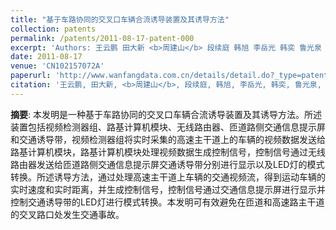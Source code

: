 ```yaml
---
title: "基于车路协同的交叉口车辆合流诱导装置及其诱导方法"
collection: patents
permalink: /patents/2011-08-17-patent-000
excerpt: 'Authors: 王云鹏 田大新 <b>周建山</b> 段续庭 韩旭 李岳光 韩奕 鲁光泉 余贵珍'
date: 2011-08-17
venue: 'CN102157072A'
paperurl: 'http://www.wanfangdata.com.cn/details/detail.do?_type=patent&id=CN201110077332.6'
citation: '王云鹏, 田大新, <b>周建山</b>, 段续庭, 韩旭, 李岳光, 韩奕, 鲁光泉, 余贵珍. (2011). 基于车路协同的匝道合流区行车安全控制系统. CN102157072A.'
---
```


**摘要**: 本发明是一种基于车路协同的交叉口车辆合流诱导装置及其诱导方法。所述装置包括视频检测器组、路基计算机模块、无线路由器、匝道路侧交通信息提示屏和交通诱导带，视频检测器组将实时采集的高速主干道上的车辆的视频数据发送给路基计算机模块，路基计算机模块处理视频数据生成控制信号，控制信号通过无线路由器发送给匝道路侧交通信息提示屏交通诱导带分别进行显示以及LED灯的模式转换。所述诱导方法，通过处理高速主干道上车辆的交通视频流，得到运动车辆的实时速度和实时距离，并生成控制信号，控制信号通过交通信息提示屏进行显示并控制交通诱导带的LED灯进行模式转换。本发明可有效避免在匝道和高速路主干道的交叉路口处发生交通事故。
